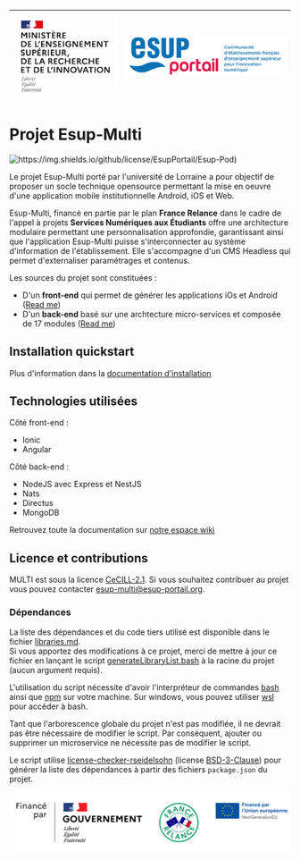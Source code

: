 | ![Logo MESRI](./doc/logo-mesri.jpg) | ![Logo Esup](./doc/logo-esupportail.png) |
| :---------------: |:---------------:|

# Projet Esup-Multi

![https://img.shields.io/github/license/EsupPortail/Esup-Pod)](https://img.shields.io/badge/License-CeCILL%202.1-orange)

Le projet Esup-Multi porté par l'université de Lorraine a pour objectif de proposer un socle technique opensource permettant la mise en oeuvre d'une application mobile institutionnelle Android, iOS et Web.

Esup-Multi, financé en partie par le plan **France Relance** dans le cadre de l'appel à projets **Services Numériques aux Étudiants** offre une architecture modulaire permettant une personnalisation approfondie, garantissant ainsi que l'application Esup-Multi puisse s'interconnecter au système d'information de l'établissement. Elle s'accompagne d'un CMS Headless qui permet d'externaliser paramétrages et contenus.

Les sources du projet sont constituées :

- D'un **front-end** qui permet de générer les applications iOs et Android ([Read me](dev/user-frontend-ionic/README.md))
- D'un **back-end** basé sur une archtecture micro-services et composée de 17 modules ([Read me](dev/user-backend-nest/README.md))

## Installation quickstart

Plus d'information dans la [documentation d'installation](https://www.esup-portail.org/wiki/x/F4DoTw)

## Technologies utilisées

Côté front-end :

- Ionic
- Angular

Côté back-end :
- NodeJS avec Express et NestJS
- Nats
- Directus
- MongoDB

Retrouvez toute la documentation sur [notre espace wiki](https://www.esup-portail.org/wiki/x/EYDoTw)

## Licence et contributions

MULTI est sous la licence [CeCILL-2.1](LICENCE). Si vous souhaitez contribuer au projet vous pouvez contacter [esup-multi@esup-portail.org](mailto:esup-multi@esup-portail.org).

### Dépendances

La liste des dépendances et du code tiers utilisé est disponible
dans le fichier [libraries.md](libraries.md).\
Si vous apportez des modifications à ce projet, merci de mettre à jour
ce fichier en lançant le script [generateLibraryList.bash](generateLibraryList.bash)
à la racine du projet (aucun argument requis).

L'utilisation du script nécessite d'avoir l'interpréteur de commandes
[bash](https://www.gnu.org/software/bash/) ainsi que [npm](https://www.npmjs.com/)
sur votre machine. Sur windows, vous pouvez utiliser
[wsl](https://docs.microsoft.com/fr-fr/windows/wsl/install-win10) pour accéder à bash.

Tant que l'arborescence globale du projet n'est pas modifiée, il ne devrait
pas être nécessaire de modifier le script. Par conséquent, ajouter ou supprimer
un microservice ne nécessite pas de modifier le script.

Le script utilise [license-checker-rseidelsohn](https://www.npmjs.com/package/license-checker-rseidelsohn)
(license [BSD-3-Clause](https://spdx.org/licenses/BSD-3-Clause.html))
pour générer la liste des dépendances à partir des fichiers `package.json`
du projet.

![Logo France Relance](./doc/logo-france-relance.png)

